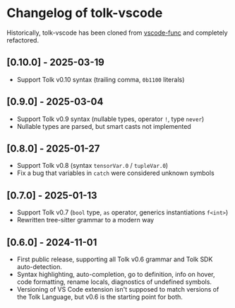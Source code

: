 # Changelog of tolk-vscode

Historically, tolk-vscode has been cloned from [vscode-func](https://github.com/tonwhales/vscode-func)
and completely refactored.

## [0.10.0] - 2025-03-19

* Support Tolk v0.10 syntax (trailing comma, `0b1100` literals)

## [0.9.0] - 2025-03-04

* Support Tolk v0.9 syntax (nullable types, operator `!`, type `never`)
* Nullable types are parsed, but smart casts not implemented

## [0.8.0] - 2025-01-27

* Support Tolk v0.8 (syntax `tensorVar.0` / `tupleVar.0`)
* Fix a bug that variables in `catch` were considered unknown symbols

## [0.7.0] - 2025-01-13

* Support Tolk v0.7 (`bool` type, `as` operator, generics instantiations `f<int>`)
* Rewritten tree-sitter grammar to a modern way

## [0.6.0] - 2024-11-01

* First public release, supporting all Tolk v0.6 grammar and Tolk SDK auto-detection.
* Syntax highlighting, auto-completion, go to definition, info on hover, code formatting, rename locals, diagnostics of undefined symbols.
* Versioning of VS Code extension isn't supposed to match versions of the Tolk Language, but v0.6 is the starting point for both.
